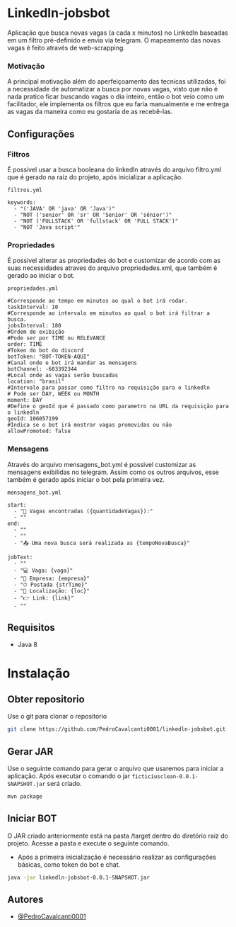 
# Linkedln-jobsbot

Aplicação que busca novas vagas (a cada x minutos) no Linkedln baseadas em um filtro pré-definido e envia via telegram. O mapeamento das novas vagas é feito através de web-scrapping.


### Motivação

A principal motivação além do aperfeiçoamento das tecnicas utilizadas, foi a necessidade de automatizar a busca por novas vagas, visto que não é nada pratico ficar buscando vagas o dia inteiro, então o bot veio como um facilitador, ele implementa os filtros que eu faria manualmente e me entrega as vagas da maneira como eu gostaria de as recebê-las.

## Configurações

### Filtros

É possivel usar a busca booleana do linkedln através do arquivo filtro.yml que é gerado na raiz do projeto, após inicializar a aplicação.

`filtros.yml`
```
keywords:
  - "('JAVA' OR 'java' OR 'Java')"
  - "NOT ('senior' OR 'sr' OR 'Senior' OR 'sênior')"
  - "NOT ('FULLSTACK' OR 'fullstack' OR 'FULL STACK')"
  - "NOT 'Java script'"
```

### Propriedades

É possivel alterar as propriedades do bot e customizar de acordo com as suas necessidades atraves do arquivo propriedades.xml, que também é gerado ao iniciar o bot.

`propriedades.yml`
```
#Corresponde ao tempo em minutos ao qual o bot irá rodar.
taskInterval: 10
#Corresponde ao intervalo em minutos ao qual o bot irá filtrar a busca.
jobsInterval: 180
#Ordem de exibição
#Pode ser por TIME ou RELEVANCE
order: TIME
#Token do bot do discord
botToken: "BOT-TOKEN-AQUI"
#Canal onde o bot irá mandar as mensagens
botChannel: -603392344
#Local onde as vagas serão buscadas
location: "brasil"
#Intervalo para passar como filtro na requisição para o linkedln
# Pode ser DAY, WEEK ou MONTH
moment: DAY
#Define o geoId que é passado como parametro na URL da requisição para o linkedln
geoId: 106057199
#Indica se o bot irá mostrar vagas promovidas ou não
allowPromoted: false
```

### Mensagens

Através do arquivo mensagens_bot.yml é possivel customizar as mensagens exibilidas no telegram. Assim como os outros arquivos, esse também é gerado após iniciar o bot pela primeira vez.

`mensagens_bot.yml`
```
start:
  - "🔎 Vagas encontradas ({quantidadeVagas}):"
  - ""
end:
  - ""
  - ""
  - "📤 Uma nova busca será realizada as {tempoNovaBusca}"

jobText:
  - ""
  - "💻 Vaga: {vaga}"
  - "🏦 Empresa: {empresa}"
  - "⏱ Postada {strTime}"
  - "📌 Localização: {loc}"
  - "👉 Link: {link}"
  - ""
```

## Requisitos

- Java 8
# Instalação

## Obter repositorio
Use o git para clonar o repositorio

```bash
git clone https://github.com/PedroCavalcanti0001/linkedln-jobsbot.git
```
## Gerar JAR

Use o seguinte comando para gerar o arquivo que usaremos para iniciar a aplicação. Após executar o comando o jar `ficticiusclean-0.0.1-SNAPSHOT.jar` será criado.

```bash
mvn package
```



## Iniciar BOT

O JAR criado anteriormente está na pasta /target dentro do diretório raiz do projeto. Acesse a pasta 
e execute o seguinte comando.

* Após a primeira inicialização é necessário realizar as configurações básicas, como token do bot e chat.

```bash
java -jar linkedln-jobsbot-0.0.1-SNAPSHOT.jar
```

## Autores

- [@PedroCavalcanti0001](https://github.com/PedroCavalcanti0001)
